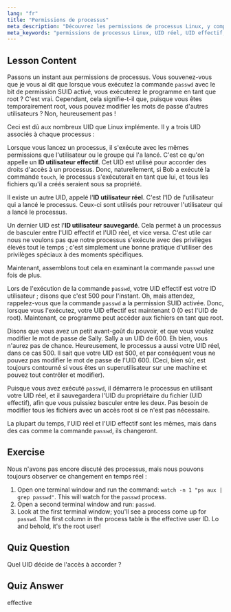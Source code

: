 ```yaml
---
lang: "fr"
title: "Permissions de processus"
meta_description: "Découvrez les permissions de processus Linux, y compris les ID utilisateur réels, effectifs et sauvegardés. Comprenez comment les UID impactent la sécurité et l'exécution des commandes. Commencez à apprendre dès aujourd'hui !"
meta_keywords: "permissions de processus Linux, UID réel, UID effectif, UID sauvegardé, sécurité Linux, commande passwd, tutoriel Linux, Linux pour débutants"
---
```


## Lesson Content

Passons un instant aux permissions de processus. Vous souvenez-vous que je vous ai dit que lorsque vous exécutez la commande `passwd` avec le bit de permission SUID activé, vous exécuterez le programme en tant que root ? C'est vrai. Cependant, cela signifie-t-il que, puisque vous êtes temporairement root, vous pouvez modifier les mots de passe d'autres utilisateurs ? Non, heureusement pas !

Ceci est dû aux nombreux UID que Linux implémente. Il y a trois UID associés à chaque processus :

Lorsque vous lancez un processus, il s'exécute avec les mêmes permissions que l'utilisateur ou le groupe qui l'a lancé. C'est ce qu'on appelle un **ID utilisateur effectif**. Cet UID est utilisé pour accorder des droits d'accès à un processus. Donc, naturellement, si Bob a exécuté la commande `touch`, le processus s'exécuterait en tant que lui, et tous les fichiers qu'il a créés seraient sous sa propriété.

Il existe un autre UID, appelé l'**ID utilisateur réel**. C'est l'ID de l'utilisateur qui a lancé le processus. Ceux-ci sont utilisés pour retrouver l'utilisateur qui a lancé le processus.

Un dernier UID est l'**ID utilisateur sauvegardé**. Cela permet à un processus de basculer entre l'UID effectif et l'UID réel, et vice versa. C'est utile car nous ne voulons pas que notre processus s'exécute avec des privilèges élevés tout le temps ; c'est simplement une bonne pratique d'utiliser des privilèges spéciaux à des moments spécifiques.

Maintenant, assemblons tout cela en examinant la commande `passwd` une fois de plus.

Lors de l'exécution de la commande `passwd`, votre UID effectif est votre ID utilisateur ; disons que c'est 500 pour l'instant. Oh, mais attendez, rappelez-vous que la commande `passwd` a la permission SUID activée. Donc, lorsque vous l'exécutez, votre UID effectif est maintenant 0 (0 est l'UID de root). Maintenant, ce programme peut accéder aux fichiers en tant que root.

Disons que vous avez un petit avant-goût du pouvoir, et que vous voulez modifier le mot de passe de Sally. Sally a un UID de 600. Eh bien, vous n'aurez pas de chance. Heureusement, le processus a aussi votre UID réel, dans ce cas 500. Il sait que votre UID est 500, et par conséquent vous ne pouvez pas modifier le mot de passe de l'UID 600. (Ceci, bien sûr, est toujours contourné si vous êtes un superutilisateur sur une machine et pouvez tout contrôler et modifier).

Puisque vous avez exécuté `passwd`, il démarrera le processus en utilisant votre UID réel, et il sauvegardera l'UID du propriétaire du fichier (UID effectif), afin que vous puissiez basculer entre les deux. Pas besoin de modifier tous les fichiers avec un accès root si ce n'est pas nécessaire.

La plupart du temps, l'UID réel et l'UID effectif sont les mêmes, mais dans des cas comme la commande `passwd`, ils changeront.

## Exercise

Nous n'avons pas encore discuté des processus, mais nous pouvons toujours observer ce changement en temps réel :

1. Open one terminal window and run the command: `watch -n 1 "ps aux | grep passwd"`. This will watch for the `passwd` process.
2. Open a second terminal window and run: `passwd`.
3. Look at the first terminal window; you'll see a process come up for `passwd`. The first column in the process table is the effective user ID. Lo and behold, it's the root user!

## Quiz Question

Quel UID décide de l'accès à accorder ?

## Quiz Answer

effective
